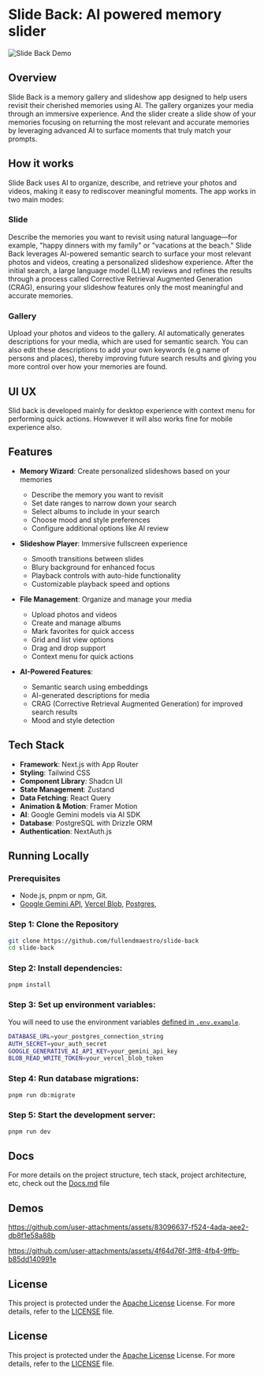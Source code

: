# Slide Back: AI powered memory slider

![Slide Back Demo](public/slide-back.webp)

## Overview

Slide Back is a memory gallery and slideshow app designed to help users revisit their cherished memories using AI. The gallery organizes your media through an immersive experience. And the slider create a slide show of your memories focusing on returning the most relevant and accurate memories by leveraging advanced AI to surface moments that truly match your prompts.

## How it works

Slide Back uses AI to organize, describe, and retrieve your photos and videos, making it easy to rediscover meaningful moments. The app works in two main modes:

### Slide

Describe the memories you want to revisit using natural language—for example, "happy dinners with my family" or "vacations at the beach." Slide Back leverages AI-powered semantic search to surface your most relevant photos and videos, creating a personalized slideshow experience. After the initial search, a large language model (LLM) reviews and refines the results through a process called Corrective Retrieval Augmented Generation (CRAG), ensuring your slideshow features only the most meaningful and accurate memories.

### Gallery

Upload your photos and videos to the gallery. AI automatically generates descriptions for your media, which are used for semantic search. You can also edit these descriptions to add your own keywords (e.g name of persons and places), thereby improving future search results and giving you more control over how your memories are found.

## UI UX

Slid back is developed mainly for desktop experience with context menu for performing quick actions. Howwever it will also works fine for mobile experience also.

## Features

- **Memory Wizard**: Create personalized slideshows based on your memories

  - Describe the memory you want to revisit
  - Set date ranges to narrow down your search
  - Select albums to include in your search
  - Choose mood and style preferences
  - Configure additional options like AI review

- **Slideshow Player**: Immersive fullscreen experience

  - Smooth transitions between slides
  - Blury background for enhanced focus
  - Playback controls with auto-hide functionality
  - Customizable playback speed and options

- **File Management**: Organize and manage your media

  - Upload photos and videos
  - Create and manage albums
  - Mark favorites for quick access
  - Grid and list view options
  - Drag and drop support
  - Context menu for quick actions

- **AI-Powered Features**:
  - Semantic search using embeddings
  - AI-generated descriptions for media
  - CRAG (Corrective Retrieval Augmented Generation) for improved search results
  - Mood and style detection

## Tech Stack

- **Framework**: Next.js with App Router
- **Styling**: Tailwind CSS
- **Component Library**: Shadcn UI
- **State Management**: Zustand
- **Data Fetching**: React Query
- **Animation & Motion**: Framer Motion
- **AI**: Google Gemini models via AI SDK
- **Database**: PostgreSQL with Drizzle ORM
- **Authentication**: NextAuth.js

## Running Locally

### Prerequisites

- Node.js, pnpm or npm, Git.
- [Google Gemini API](https://cloud.google.com/vertex-ai), [Vercel Blob](https://vercel.com/docs/storage/vercel-blob), [Postgres](https://vercel.com/docs/storage/vercel-postgres/quickstart),

### Step 1: Clone the Repository

```bash
git clone https://github.com/fullendmaestro/slide-back
cd slide-back
```

### Step 2: Install dependencies:

```bash
pnpm install
```

### Step 3: Set up environment variables:

You will need to use the environment variables [defined in `.env.example`](.env.example).

```bash
DATABASE_URL=your_postgres_connection_string
AUTH_SECRET=your_auth_secret
GOOGLE_GENERATIVE_AI_API_KEY=your_gemini_api_key
BLOB_READ_WRITE_TOKEN=your_vercel_blob_token
```

### Step 4: Run database migrations:

```bash
pnpm run db:migrate
```

### Step 5: Start the development server:

```bash
pnpm run dev
```

## Docs

For more details on the project structure, tech stack, project architecture, etc, check out the [Docs.md](Docs.md) file

## Demos

https://github.com/user-attachments/assets/83096637-f524-4ada-aee2-db8f1e58a88b

https://github.com/user-attachments/assets/4f64d76f-3ff8-4fb4-9ffb-b85dd140991e

## License

This project is protected under the [Apache License](http://www.apache.org/licenses/LICENSE-2.0/) License. For more details, refer to the [LICENSE](LICENSE) file.

## License

This project is protected under the [Apache License](http://www.apache.org/licenses/LICENSE-2.0/) License. For more details, refer to the [LICENSE](LICENSE) file.
